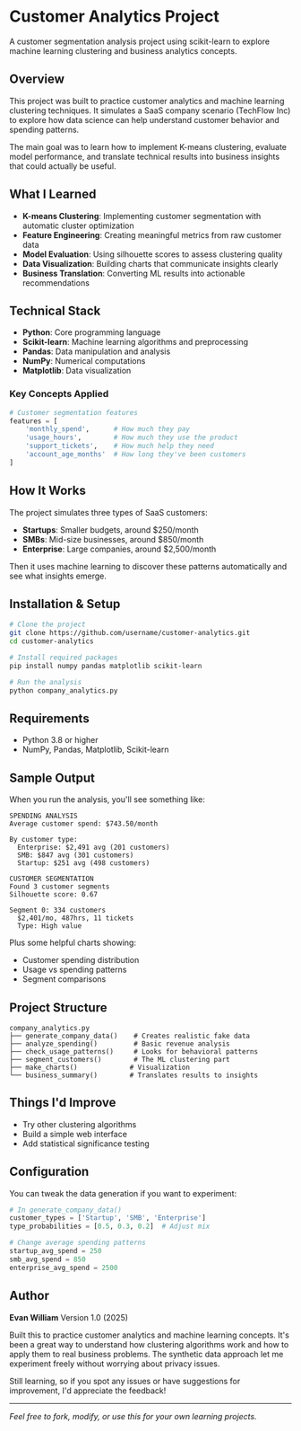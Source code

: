# Customer Analytics Project

A customer segmentation analysis project using scikit-learn to explore machine learning clustering and business analytics concepts.

## Overview

This project was built to practice customer analytics and machine learning clustering techniques. It simulates a SaaS company scenario (TechFlow Inc) to explore how data science can help understand customer behavior and spending patterns.

The main goal was to learn how to implement K-means clustering, evaluate model performance, and translate technical results into business insights that could actually be useful.

## What I Learned

- **K-means Clustering**: Implementing customer segmentation with automatic cluster optimization
- **Feature Engineering**: Creating meaningful metrics from raw customer data
- **Model Evaluation**: Using silhouette scores to assess clustering quality
- **Data Visualization**: Building charts that communicate insights clearly
- **Business Translation**: Converting ML results into actionable recommendations

## Technical Stack

- **Python**: Core programming language
- **Scikit-learn**: Machine learning algorithms and preprocessing
- **Pandas**: Data manipulation and analysis
- **NumPy**: Numerical computations
- **Matplotlib**: Data visualization

### Key Concepts Applied
```python
# Customer segmentation features
features = [
    'monthly_spend',      # How much they pay
    'usage_hours',        # How much they use the product
    'support_tickets',    # How much help they need
    'account_age_months'  # How long they've been customers
]
```

## How It Works

The project simulates three types of SaaS customers:
- **Startups**: Smaller budgets, around $250/month
- **SMBs**: Mid-size businesses, around $850/month  
- **Enterprise**: Large companies, around $2,500/month

Then it uses machine learning to discover these patterns automatically and see what insights emerge.

## Installation & Setup

```bash
# Clone the project
git clone https://github.com/username/customer-analytics.git
cd customer-analytics

# Install required packages
pip install numpy pandas matplotlib scikit-learn

# Run the analysis
python company_analytics.py
```

## Requirements

- Python 3.8 or higher
- NumPy, Pandas, Matplotlib, Scikit-learn

## Sample Output

When you run the analysis, you'll see something like:

```
SPENDING ANALYSIS
Average customer spend: $743.50/month

By customer type:
  Enterprise: $2,491 avg (201 customers)
  SMB: $847 avg (301 customers)  
  Startup: $251 avg (498 customers)

CUSTOMER SEGMENTATION
Found 3 customer segments
Silhouette score: 0.67

Segment 0: 334 customers
  $2,401/mo, 487hrs, 11 tickets
  Type: High value
```

Plus some helpful charts showing:
- Customer spending distribution
- Usage vs spending patterns
- Segment comparisons

## Project Structure

```
company_analytics.py
├── generate_company_data()    # Creates realistic fake data
├── analyze_spending()         # Basic revenue analysis
├── check_usage_patterns()     # Looks for behavioral patterns
├── segment_customers()        # The ML clustering part
├── make_charts()             # Visualization
└── business_summary()        # Translates results to insights
```

## Things I'd Improve

- Try other clustering algorithms 
- Build a simple web interface
- Add statistical significance testing

## Configuration

You can tweak the data generation if you want to experiment:

```python
# In generate_company_data()
customer_types = ['Startup', 'SMB', 'Enterprise']
type_probabilities = [0.5, 0.3, 0.2]  # Adjust mix

# Change average spending patterns
startup_avg_spend = 250
smb_avg_spend = 850
enterprise_avg_spend = 2500
```

## Author

**Evan William** 
Version 1.0 (2025)

Built this to practice customer analytics and machine learning concepts. It's been a great way to understand how clustering algorithms work and how to apply them to real business problems. The synthetic data approach let me experiment freely without worrying about privacy issues.

Still learning, so if you spot any issues or have suggestions for improvement, I'd appreciate the feedback!

---

*Feel free to fork, modify, or use this for your own learning projects.*
